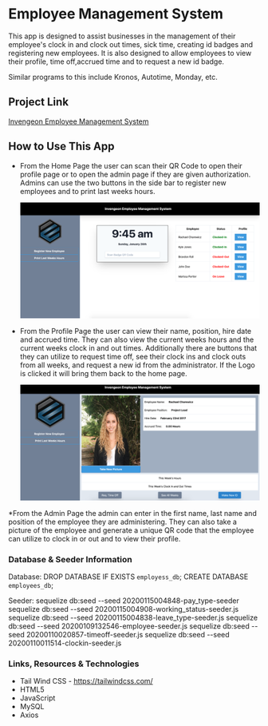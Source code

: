 # **Employee Management System**
This app is designed to assist businesses in the management of their employee's clock in and clock out times, sick time, creating id badges and registering new employees. It is also designed to allow employees to view their profile, time off,accrued time and to request a new id badge.

Similar programs to this include Kronos, Autotime, Monday, etc.

## Project Link
[Invengeon Employee Management System](https://invengeonemployeemanagement.herokuapp.com/)


## **How to Use This App**
* From the Home Page the user can scan their QR Code to open their profile page or to open the admin page if they are given authorization.
Admins can use the two buttons in the side bar to register new employees and to print last weeks hours.

  ![Home Page](/Example/Pictures/EMS_index.png)

* From the Profile Page the user can view their name, position, hire date and accrued time. 
They can also view the current weeks hours and the current weeks clock in and out times. 
Additionally there are buttons that they can utilize to request time off, see their clock ins and clock outs from all weeks, and request a new id from the administrator.
If the Logo is clicked it will bring them back to the home page.

  ![Profile Page](/Example/Pictures/EMS_profile.png)


*From the Admin Page the admin can enter in the first name, last name and position of the employee they are administering. 
They can also take a picture of the employee and generate a unique QR code that the employee can utilize to clock in or out and to view their profile.

### **Database & Seeder Information**
Database:
DROP DATABASE IF EXISTS `employess_db`;
CREATE DATABASE `employees_db`;

Seeder:
sequelize db:seed --seed 20200115004848-pay_type-seeder
sequelize db:seed --seed 20200115004908-working_status-seeder.js
sequelize db:seed --seed 20200115004838-leave_type-seeder.js
sequelize db:seed --seed 20200109132546-employee-seeder.js
sequelize db:seed --seed 20200110020857-timeoff-seeder.js
sequelize db:seed --seed 20200110011514-clockin-seeder.js


### **Links, Resources & Technologies**
* Tail Wind CSS - https://tailwindcss.com/
* HTML5
* JavaScript
* MySQL
* Axios
